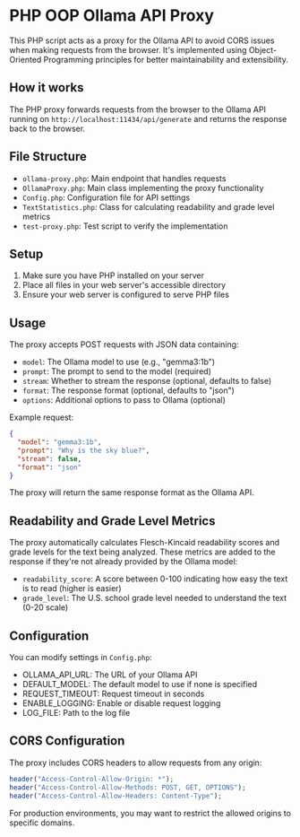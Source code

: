 # PHP OOP Ollama API Proxy

This PHP script acts as a proxy for the Ollama API to avoid CORS issues when making requests from the browser. It's implemented using Object-Oriented Programming principles for better maintainability and extensibility.

## How it works

The PHP proxy forwards requests from the browser to the Ollama API running on `http://localhost:11434/api/generate` and returns the response back to the browser.

## File Structure

- `ollama-proxy.php`: Main endpoint that handles requests
- `OllamaProxy.php`: Main class implementing the proxy functionality
- `Config.php`: Configuration file for API settings
- `TextStatistics.php`: Class for calculating readability and grade level metrics
- `test-proxy.php`: Test script to verify the implementation

## Setup

1. Make sure you have PHP installed on your server
2. Place all files in your web server's accessible directory
3. Ensure your web server is configured to serve PHP files

## Usage

The proxy accepts POST requests with JSON data containing:
- `model`: The Ollama model to use (e.g., "gemma3:1b")
- `prompt`: The prompt to send to the model (required)
- `stream`: Whether to stream the response (optional, defaults to false)
- `format`: The response format (optional, defaults to "json")
- `options`: Additional options to pass to Ollama (optional)

Example request:
```json
{
  "model": "gemma3:1b",
  "prompt": "Why is the sky blue?",
  "stream": false,
  "format": "json"
}
```

The proxy will return the same response format as the Ollama API.

## Readability and Grade Level Metrics

The proxy automatically calculates Flesch-Kincaid readability scores and grade levels for the text being analyzed. These metrics are added to the response if they're not already provided by the Ollama model:

- `readability_score`: A score between 0-100 indicating how easy the text is to read (higher is easier)
- `grade_level`: The U.S. school grade level needed to understand the text (0-20 scale)

## Configuration

You can modify settings in `Config.php`:
- OLLAMA_API_URL: The URL of your Ollama API
- DEFAULT_MODEL: The default model to use if none is specified
- REQUEST_TIMEOUT: Request timeout in seconds
- ENABLE_LOGGING: Enable or disable request logging
- LOG_FILE: Path to the log file

## CORS Configuration

The proxy includes CORS headers to allow requests from any origin:
```php
header("Access-Control-Allow-Origin: *");
header("Access-Control-Allow-Methods: POST, GET, OPTIONS");
header("Access-Control-Allow-Headers: Content-Type");
```

For production environments, you may want to restrict the allowed origins to specific domains.